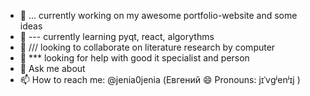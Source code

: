 - 🔭 ... currently working on my awesome portfolio-website and some ideas
- 🌱 --- currently learning pyqt, react, algorythms
- 👯 /// looking to collaborate on literature research by computer
- 🤔 *** looking for help with good it specialist and person
- 💬 Ask me about 
- 📫 How to reach me: @jenia0jenia (Евгений 😄 Pronouns: jɪˈvɡʲenʲɪj  )
